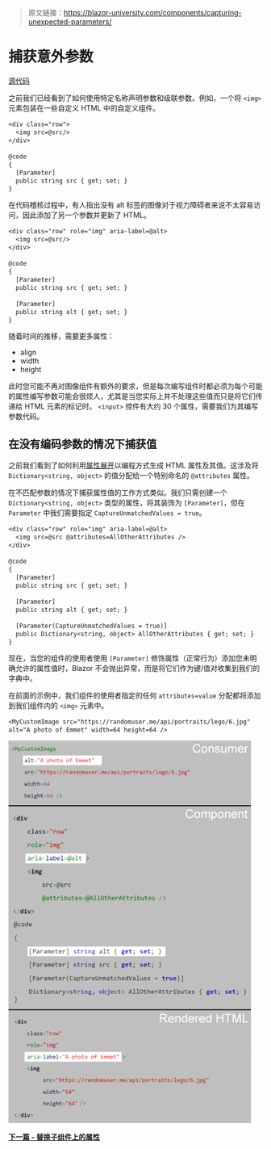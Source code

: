 > 原文链接：https://blazor-university.com/components/capturing-unexpected-parameters/

# 捕获意外参数
[源代码](https://github.com/mrpmorris/blazor-university/tree/master/src/Components/CapturingUnexpectedParameters)

之前我们已经看到了如何使用特定名称声明参数和级联参数。例如，一个将 `<img>` 元素包装在一些自定义 HTML 中的自定义组件。

```
<div class="row">
  <img src=@src/>
</div>

@code 
{
  [Parameter]
  public string src { get; set; }
}
```

在代码稽核过程中，有人指出没有 alt 标签的图像对于视力障碍者来说不太容易访问，因此添加了另一个参数并更新了 HTML。

```
<div class="row" role="img" aria-label=@alt>
  <img src=@src/>
</div>

@code 
{
  [Parameter]
  public string src { get; set; }
  
  [Parameter]
  public string alt { get; set; }
}
```
随着时间的推移，需要更多属性：

- align
- width
- height

此时您可能不再对图像组件有额外的要求，但是每次编写组件时都必须为每个可能的属性编写参数可能会很烦人，尤其是当您实际上并不处理这些值而只是将它们传递给 HTML 元素的标记时。 `<input>` 控件有大约 30 个属性，需要我们为其编写参数代码。

## 在没有编码参数的情况下捕获值

之前我们看到了如何利用[属性展开](https://feiyun0112.github.io/blazor-university.zh-cn/components/code-generated-html-attributes/)以编程方式生成 HTML 属性及其值。这涉及将 `Dictionary<string, object>` 的值分配给一个特别命名的 `@attributes` 属性。

在不匹配参数的情况下捕获属性值的工作方式类似。我们只需创建一个 `Dictionary<string, object>` 类型的属性，将其装饰为 `[Parameter]`，但在 `Parameter` 中我们需要指定 `CaptureUnmatchedValues = true`。

```
<div class="row" role="img" aria-label=@alt>
  <img src=@src @attributes=AllOtherAttributes />
</div>

@code 
{
  [Parameter]
  public string src { get; set; }

  [Parameter]
  public string alt { get; set; }

  [Parameter(CaptureUnmatchedValues = true)]
  public Dictionary<string, object> AllOtherAttributes { get; set; }
}
```
现在，当您的组件的使用者使用 `[Parameter]` 修饰属性（正常行为）添加您未明确允许的属性值时，Blazor 不会抛出异常，而是将它们作为键/值对收集到我们的字典中。

在前面的示例中，我们组件的使用者指定的任何 `attributes=value` 分配都将添加到我们组件内的 `<img>` 元素中。

```
<MyCustomImage src="https://randomuser.me/api/portraits/lego/6.jpg" alt="A photo of Emmet" width=64 height=64 />
```

![](CaptureUnmatchedValues.gif)

**[下一篇 - 替换子组件上的属性](https://feiyun0112.github.io/blazor-university.zh-cn/components/replacing-attributes-on-child-components)**
